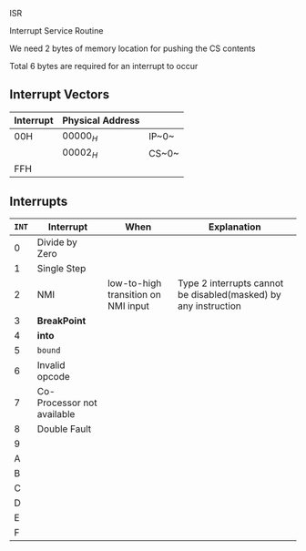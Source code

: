 ISR

Interrupt Service Routine

We need 2 bytes of memory location for pushing the CS contents

Total 6 bytes are required for an interrupt to occur

## Interrupt Vectors

| Interrupt | Physical Address |       |
| --------- | ---------------- | ----- |
| 00H       | ${00000}_H$      | IP~0~ |
|           | ${00002}_H$      | CS~0~ |
| FFH       |                  |       |

## Interrupts

| `INT` | Interrupt                  | When                                | Explanation                                                  |
| ----- | -------------------------- | ----------------------------------- | ------------------------------------------------------------ |
| 0     | Divide by Zero             |                                     |                                                              |
| 1     | Single Step                |                                     |                                                              |
| 2     | NMI                        | low-to-high transition on NMI input | Type 2 interrupts cannot be disabled(masked) by any instruction |
| 3     | **BreakPoint**             |                                     |                                                              |
| 4     | **into**                   |                                     |                                                              |
| 5     | `bound`                    |                                     |                                                              |
| 6     | Invalid opcode             |                                     |                                                              |
| 7     | Co-Processor not available |                                     |                                                              |
| 8     | Double Fault               |                                     |                                                              |
| 9     |                            |                                     |                                                              |
| A     |                            |                                     |                                                              |
| B     |                            |                                     |                                                              |
| C     |                            |                                     |                                                              |
| D     |                            |                                     |                                                              |
| E     |                            |                                     |                                                              |
| F     |                            |                                     |                                                              |

